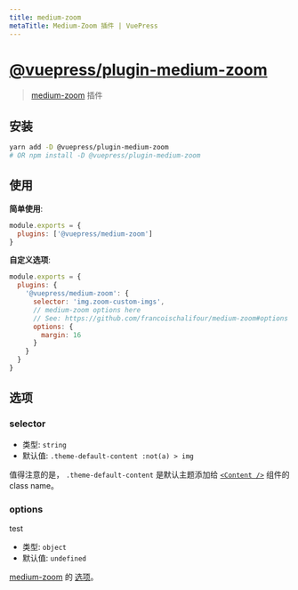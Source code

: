 ```yaml
---
title: medium-zoom
metaTitle: Medium-Zoom 插件 | VuePress
---
```


# [@vuepress/plugin-medium-zoom](https://github.com/vuejs/vuepress/tree/master/packages/@vuepress/plugin-medium-zoom)

> [medium-zoom](https://github.com/francoischalifour/medium-zoom) 插件

## 安装

```bash
yarn add -D @vuepress/plugin-medium-zoom
# OR npm install -D @vuepress/plugin-medium-zoom
```

## 使用

**简单使用**:

```javascript
module.exports = {
  plugins: ['@vuepress/medium-zoom']
}
```

**自定义选项**:

```javascript
module.exports = {
  plugins: {
    '@vuepress/medium-zoom': {
      selector: 'img.zoom-custom-imgs',
      // medium-zoom options here
      // See: https://github.com/francoischalifour/medium-zoom#options
      options: {
        margin: 16
      }
    }
  }
}
```

## 选项

### selector

- 类型: `string`
- 默认值: `.theme-default-content :not(a) > img`

值得注意的是， `.theme-default-content` 是默认主题添加给 [`<Content />`](../../guide/using-vue.md#content) 组件的 class name。

### options
test

- 类型: `object`
- 默认值: `undefined`

[medium-zoom](https://github.com/francoischalifour/medium-zoom) 的 [选项](https://github.com/francoischalifour/medium-zoom#options)。
